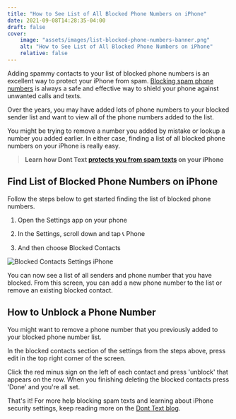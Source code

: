 ```yaml
---
title: "How to See List of All Blocked Phone Numbers on iPhone"
date: 2021-09-08T14:28:35-04:00
draft: false
cover:
    image: "assets/images/list-blocked-phone-numbers-banner.png"
    alt: "How to See List of All Blocked Phone Numbers on iPhone"
    relative: false 
---
```


Adding spammy contacts to your list of blocked phone numbers is an excellent way to protect your iPhone from spam. [Blocking spam phone numbers](/blog/how-to-block-spam-texts-on-iphone/)  is always a safe and effective way to shield your phone against unwanted calls and texts. 

Over the years, you may have added lots of phone numbers to your blocked sender list and want to view all of the phone numbers added to the list.


You might be trying to remove a number you added by mistake or lookup a number you added earlier. In either case, finding a list of all blocked phone numbers on your iPhone is really easy.

> **Learn how Dont Text [protects you from spam texts](/blog/block-spam-texts) on your iPhone**

## Find List of Blocked Phone Numbers on iPhone

Follow the steps below to get started finding the list of blocked phone numbers. 

1. Open the Settings app on your phone

2. In the Settings, scroll down and tap 📞 Phone

3. And then choose Blocked Contacts

![Blocked Contacts Settings iPhone](/assets/images/blocked-contacts-setting.png#center "Blocked Contacts Settings iPhone")

You can now see a list of all senders and phone number that you have blocked. From this screen, you can add a new phone number to the list or remove an existing blocked contact.

## How to Unblock a Phone Number

You might want to remove a phone number that you previously added to your blocked phone number list. 

In the blocked contacts section of the settings from the steps above, press edit in the top right corner of the screen. 

Click the red minus sign on the left of each contact and press 'unblock' that appears on the row. When you finishing deleting the blocked contacts press 'Done' and you're all set.

That's it! For more help blocking spam texts and learning about iPhone security settings, keep reading more on the [Dont Text blog](/blog).